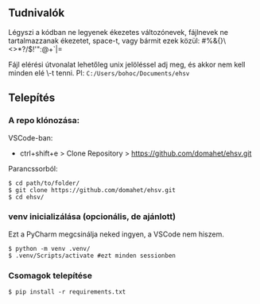 ## Tudnivalók

Légyszi a kódban ne legyenek ékezetes változónevek, fájlnevek ne tartalmazzanak ékezetet, space-t, vagy bármit ezek közül: #%&{}\\<>*?/$!'":@+`|=

Fájl elérési útvonalat lehetőleg unix jelöléssel adj meg, és akkor nem kell minden elé \\-t tenni. Pl: `C:/Users/bohoc/Documents/ehsv`

## Telepítés

### A repo klónozása:

VSCode-ban: 

- ctrl+shift+e > Clone Repository > https://github.com/domahet/ehsv.git

Parancssorból: 

```console
$ cd path/to/folder/
$ git clone https://github.com/domahet/ehsv.git
$ cd ehsv/
```

### venv inicializálása (opcionális, de ajánlott)

Ezt a PyCharm megcsinálja neked ingyen, a VSCode nem hiszem.

```console
$ python -m venv .venv/
$ .venv/Scripts/activate #ezt minden sessionben
```

### Csomagok telepítése

```console
$ pip install -r requirements.txt
```
